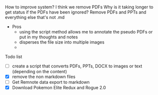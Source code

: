 How to improve system?
I think we remove PDFs
Why is it taking longer to get status if the PDFs have been ignored?
Remove PDFs and PPTs and everything else that's not .md
- Pros
	- using the script method allows me to annotate the pseudo PDFs or put in my thoughts and notes
	- disperses the file size into multiple images
	- 

Todo list
- [ ] create a script that converts PDFs, PPTs, DOCX to images or text (depending on the content)
- [x] remove the non markdown files
- [ ] Get Remnote data export to markdown
- [x] Download Pokemon Elite Redux and Rogue 2.0
